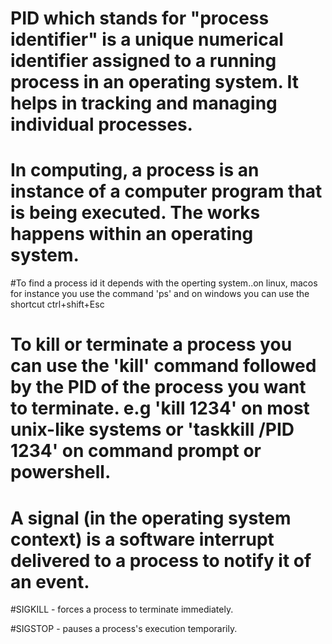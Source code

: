 # PID which stands for "process identifier" is a unique numerical identifier assigned to a running process in an operating system. It helps in tracking and managing individual processes.


# In computing, a process is an instance of a computer program that is being executed. The works happens within an operating system.

#To find a process id it depends with the operting system..on linux, macos for instance you use the command 'ps' and on windows you can use the shortcut ctrl+shift+Esc

# To kill or terminate a process you can use the 'kill' command followed by the PID of the process you want to terminate. e.g 'kill 1234' on most unix-like systems or 'taskkill /PID 1234' on command prompt or powershell.

# A signal (in the operating system context) is a software interrupt delivered to a process to notify it of an event.

#SIGKILL - forces a process to terminate immediately.

#SIGSTOP - pauses a process's execution temporarily.
